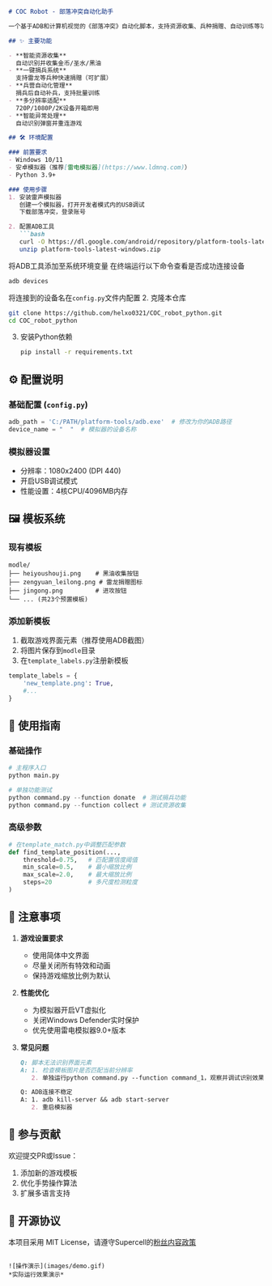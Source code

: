 ```markdown
# COC Robot - 部落冲突自动化助手

一个基于ADB和计算机视觉的《部落冲突》自动化脚本，支持资源收集、兵种捐赠、自动训练等功能。无需Root，兼容主流安卓模拟器。

## ✨ 主要功能

- **智能资源收集**  
  自动识别并收集金币/圣水/黑油
- **一键捐兵系统**  
  支持雷龙等兵种快速捐赠（可扩展）
- **兵营自动化管理**  
  捐兵后自动补兵，支持批量训练
- **多分辨率适配**  
  720P/1080P/2K设备开箱即用
- **智能异常处理**  
  自动识别弹窗并重连游戏

## 🛠️ 环境配置

### 前置要求
- Windows 10/11 
- 安卓模拟器（推荐[雷电模拟器](https://www.ldmnq.com)）
- Python 3.9+

### 使用步骤
1. 安装雷声模拟器
   创建一个模拟器，打开开发者模式内的USB调试
   下载部落冲突，登录账号

2. 配置ADB工具
   ```bash
   curl -O https://dl.google.com/android/repository/platform-tools-latest-windows.zip
   unzip platform-tools-latest-windows.zip
   ```
   将ADB工具添加至系统环境变量
   在终端运行以下命令查看是否成功连接设备
   ```bash
   adb devices
   ```
   将连接到的设备名在`config.py`文件内配置
2. 克隆本仓库
   ```bash
   git clone https://github.com/helxo0321/COC_robot_python.git
   cd COC_robot_python
   ```
3. 安装Python依赖
   ```bash
   pip install -r requirements.txt
   ```
   

## ⚙️ 配置说明

### 基础配置 (`config.py`)
```python
adb_path = 'C:/PATH/platform-tools/adb.exe'  # 修改为你的ADB路径
device_name = "  "  # 模拟器的设备名称
```

### 模拟器设置
- 分辨率：1080x2400 (DPI 440)
- 开启USB调试模式
- 性能设置：4核CPU/4096MB内存

## 🖼️ 模板系统

### 现有模板
```
modle/
├── heiyoushouji.png    # 黑油收集按钮
├── zengyuan_leilong.png # 雷龙捐赠图标
├── jingong.png         # 进攻按钮
└── ... (共23个预置模板)
```

### 添加新模板
1. 截取游戏界面元素（推荐使用ADB截图）
2. 将图片保存到`modle`目录
3. 在`template_labels.py`注册新模板
```python
template_labels = {
    'new_template.png': True,
    #...
}
```

## 🚀 使用指南

### 基础操作
```python
# 主程序入口
python main.py

# 单独功能测试
python command.py --function donate  # 测试捐兵功能
python command.py --function collect # 测试资源收集
```

### 高级参数
```python
# 在template_match.py中调整匹配参数
def find_template_position(...,
    threshold=0.75,   # 匹配置信度阈值
    min_scale=0.5,    # 最小缩放比例
    max_scale=2.0,    # 最大缩放比例
    steps=20          # 多尺度检测粒度
)
```

## 📌 注意事项

1. **游戏设置要求**
   - 使用简体中文界面
   - 尽量关闭所有特效和动画
   - 保持游戏缩放比例为默认

2. **性能优化**
   - 为模拟器开启VT虚拟化
   - 关闭Windows Defender实时保护
   - 优先使用雷电模拟器9.0+版本

3. **常见问题**
   ```markdown
   Q: 脚本无法识别界面元素
   A: 1. 检查模板图片是否匹配当前分辨率
      2. 单独运行python command.py --function command_1，观察并调试识别效果

   Q: ADB连接不稳定
   A: 1. adb kill-server && adb start-server
      2. 重启模拟器
   ```

## 🤝 参与贡献
欢迎提交PR或Issue：
1. 添加新的游戏模板
2. 优化手势操作算法
3. 扩展多语言支持

## 📄 开源协议
本项目采用 MIT License，请遵守Supercell的[粉丝内容政策](https://www.supercell.com/fan-content-policy)
```

![操作演示](images/demo.gif)  
*实际运行效果演示*
